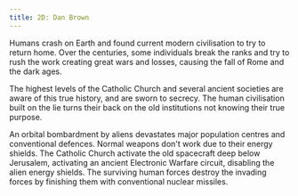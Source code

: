 ```yaml
---
title: 2D: Dan Brown
---
```


Humans crash on Earth and found current modern civilisation to try to return home. Over the centuries, some individuals break the ranks and try to rush the work creating great wars and losses, causing the fall of Rome and the dark ages.

The highest levels of the Catholic Church and several ancient societies are aware of this true history, and are sworn to secrecy. The human civilisation built on the lie turns their back on the old institutions not knowing their true purpose.

An orbital bombardment by aliens devastates major population centres and conventional defences. Normal weapons don't work due to their energy shields. The Catholic Church activate the old spacecraft deep below Jerusalem, activating an ancient Electronic Warfare circuit, disabling the alien energy shields. The surviving human forces destroy the invading forces by finishing them with conventional nuclear missiles.
